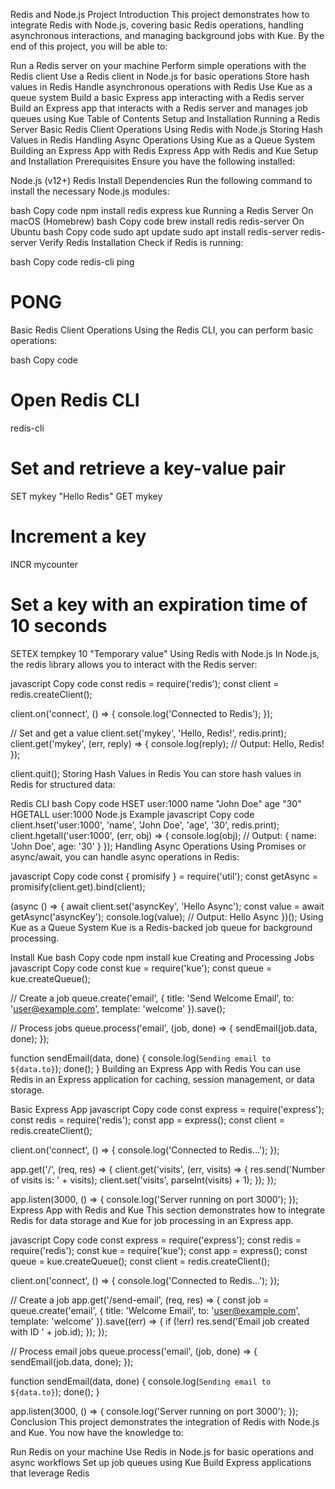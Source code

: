 Redis and Node.js Project
Introduction
This project demonstrates how to integrate Redis with Node.js, covering basic Redis operations, handling asynchronous interactions, and managing background jobs with Kue. By the end of this project, you will be able to:

Run a Redis server on your machine
Perform simple operations with the Redis client
Use a Redis client in Node.js for basic operations
Store hash values in Redis
Handle asynchronous operations with Redis
Use Kue as a queue system
Build a basic Express app interacting with a Redis server
Build an Express app that interacts with a Redis server and manages job queues using Kue
Table of Contents
Setup and Installation
Running a Redis Server
Basic Redis Client Operations
Using Redis with Node.js
Storing Hash Values in Redis
Handling Async Operations
Using Kue as a Queue System
Building an Express App with Redis
Express App with Redis and Kue
Setup and Installation
Prerequisites
Ensure you have the following installed:

Node.js (v12+)
Redis
Install Dependencies
Run the following command to install the necessary Node.js modules:

bash
Copy code
npm install redis express kue
Running a Redis Server
On macOS (Homebrew)
bash
Copy code
brew install redis
redis-server
On Ubuntu
bash
Copy code
sudo apt update
sudo apt install redis-server
redis-server
Verify Redis Installation
Check if Redis is running:

bash
Copy code
redis-cli ping
# PONG
Basic Redis Client Operations
Using the Redis CLI, you can perform basic operations:

bash
Copy code
# Open Redis CLI
redis-cli

# Set and retrieve a key-value pair
SET mykey "Hello Redis"
GET mykey

# Increment a key
INCR mycounter

# Set a key with an expiration time of 10 seconds
SETEX tempkey 10 "Temporary value"
Using Redis with Node.js
In Node.js, the redis library allows you to interact with the Redis server:

javascript
Copy code
const redis = require('redis');
const client = redis.createClient();

client.on('connect', () => {
    console.log('Connected to Redis');
});

// Set and get a value
client.set('mykey', 'Hello, Redis!', redis.print);
client.get('mykey', (err, reply) => {
    console.log(reply); // Output: Hello, Redis!
});

client.quit();
Storing Hash Values in Redis
You can store hash values in Redis for structured data:

Redis CLI
bash
Copy code
HSET user:1000 name "John Doe" age "30"
HGETALL user:1000
Node.js Example
javascript
Copy code
client.hset('user:1000', 'name', 'John Doe', 'age', '30', redis.print);
client.hgetall('user:1000', (err, obj) => {
    console.log(obj); // Output: { name: 'John Doe', age: '30' }
});
Handling Async Operations
Using Promises or async/await, you can handle async operations in Redis:

javascript
Copy code
const { promisify } = require('util');
const getAsync = promisify(client.get).bind(client);

(async () => {
    await client.set('asyncKey', 'Hello Async');
    const value = await getAsync('asyncKey');
    console.log(value); // Output: Hello Async
})();
Using Kue as a Queue System
Kue is a Redis-backed job queue for background processing.

Install Kue
bash
Copy code
npm install kue
Creating and Processing Jobs
javascript
Copy code
const kue = require('kue');
const queue = kue.createQueue();

// Create a job
queue.create('email', {
    title: 'Send Welcome Email',
    to: 'user@example.com',
    template: 'welcome'
}).save();

// Process jobs
queue.process('email', (job, done) => {
    sendEmail(job.data, done);
});

function sendEmail(data, done) {
    console.log(`Sending email to ${data.to}`);
    done();
}
Building an Express App with Redis
You can use Redis in an Express application for caching, session management, or data storage.

Basic Express App
javascript
Copy code
const express = require('express');
const redis = require('redis');
const app = express();
const client = redis.createClient();

client.on('connect', () => {
    console.log('Connected to Redis...');
});

app.get('/', (req, res) => {
    client.get('visits', (err, visits) => {
        res.send('Number of visits is: ' + visits);
        client.set('visits', parseInt(visits) + 1);
    });
});

app.listen(3000, () => {
    console.log('Server running on port 3000');
});
Express App with Redis and Kue
This section demonstrates how to integrate Redis for data storage and Kue for job processing in an Express app.

javascript
Copy code
const express = require('express');
const redis = require('redis');
const kue = require('kue');
const app = express();
const queue = kue.createQueue();
const client = redis.createClient();

client.on('connect', () => {
    console.log('Connected to Redis...');
});

// Create a job
app.get('/send-email', (req, res) => {
    const job = queue.create('email', {
        title: 'Welcome Email',
        to: 'user@example.com',
        template: 'welcome'
    }).save((err) => {
        if (!err) res.send('Email job created with ID ' + job.id);
    });
});

// Process email jobs
queue.process('email', (job, done) => {
    sendEmail(job.data, done);
});

function sendEmail(data, done) {
    console.log(`Sending email to ${data.to}`);
    done();
}

app.listen(3000, () => {
    console.log('Server running on port 3000');
});
Conclusion
This project demonstrates the integration of Redis with Node.js and Kue. You now have the knowledge to:

Run Redis on your machine
Use Redis in Node.js for basic operations and async workflows
Set up job queues using Kue
Build Express applications that leverage Redis






